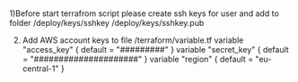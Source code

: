 #

1)Before start terrafrom script please create ssh keys for user and add to folder
/deploy/keys/sshkey
/deploy/keys/sshkey.pub

2) Add AWS account keys to file /terraform/variable.tf
variable "access_key" {
        default = "#########"
}
variable "secret_key" {
        default = "#####################"
}
variable "region" {
    default = "eu-central-1"
}

